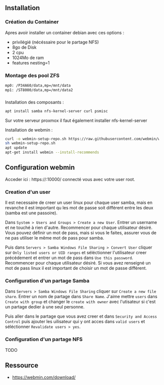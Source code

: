 



## Installation

### Création du Container

Apres avoir installer un container debian avec ces options : 

- privilégié (nécéssaire pour le partage NFS)
- 8go de Disk
- 2 cpu
- 1024Mo de ram
- features nesting=1

### Montage des pool ZFS

~~~bash
mp0: /P34A60/data,mp=/mnt/data
mp1: /ST8000/data,mp=/mnt/data2
~~~

### 

Installation des composants :

~~~bash
apt install samba nfs-kernel-server curl psmisc
~~~

Sur votre serveur proxmox il faut également installer nfs-kernel-server

Installation de webmin : 

~~~bash
curl -o webmin-setup-repo.sh https://raw.githubusercontent.com/webmin/webmin/master/webmin-setup-repo.sh
sh webmin-setup-repo.sh
apt update
apt-get install webmin --install-recommends
~~~

## Configuration webmin

Acceder ici : https://<ip de votre container>:10000/ connecté vous avec votre user root. 

### Creation d'un user

Il est necessaire de creer un user linux pour chaque user samba, mais en revanche il est important qu les mot de passe soit différent entre les deux (samba est une passoire).

Dans `System > Users and Groups > Create a new User`.
Entrer un username et ne touché à rien d'autre. Recommencer pour chaque utilisateur désiré. 
Vous pouvez définir un mot de pass, mais si vous le faites, assurer vous de ne pas utiliser le même mot de pass pour samba.

Puis dans `Servers > Samba Windows File Sharing > Convert User` cliquer sur `Only listed users or UID ranges` et séléctionner l'utilisateur creer précédement et entrer un mot de pass dans `Use this password`. Recommencer pour chaque utilisateur désiré. 
Si vous avez renseigné un mot de pass linux il est important de choisir un mot de passe différent. 


### Configuration d'un partage Samba

Dans `Servers > Samba Windows File Sharing` cliquer sur `Create a new file share`. 
Entrer un nom de partage dans `Share Name`. J'aime mettre `users` dans `Create with group` et changer le `create with owner` avec l'utisateur si c'est un partage dedier à une seul personne.

Puis aller dans le partage que vous avez creer et dans `Security and Access Control` puis ajouter les uilisateur qui y ont acces dans `valid users` et séléctionner `Revalidate users > yes`. 

### Configuration d'un partage NFS

TODO


## Ressource 

- https://webmin.com/download/